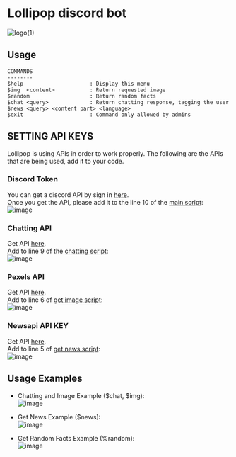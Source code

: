 # Lollipop discord bot
![logo(1)](https://user-images.githubusercontent.com/71509578/157582893-fe6d250c-5449-4f1e-bdf9-0010d9735133.jpg)

## Usage
```
COMMANDS
--------
$help                     : Display this menu
$img  <content>           : Return requested image
$random                   : Return random facts
$chat <query>             : Return chatting response, tagging the user
$news <query> <content part> <language>
$exit                     : Command only allowed by admins
```

## SETTING API KEYS
Lollipop is using APIs in order to work properly. The following are the APIs that are being used, add it to your code.

### Discord Token
You can get a discord API by sign in [here](https://discord.com/developers/). <br>
Once you get the API, please add it to the line 10 of the [main script](https://github.com/ianchu0317/Lollipop-DiscordPy/blob/main/Lollipop.py): <br>
![image](https://user-images.githubusercontent.com/71509578/157579502-411fee37-f814-4153-898c-19cb4837f265.png)

### Chatting API 
Get API [here](https://brainshop.ai/). <br>
Add to line 9 of the [chatting script](https://github.com/ianchu0317/Lollipop-DiscordPy/blob/main/src/Chat/Chatbot.py): <br>
![image](https://user-images.githubusercontent.com/71509578/157580314-47b452e6-e47f-4cf1-bf31-e369ee19b3cd.png)

### Pexels API 
Get API [here](https://www.pexels.com/api/documentation/). <br>
Add to line 6 of [get image script](https://github.com/ianchu0317/Lollipop-DiscordPy/blob/main/src/Images/Image.py): <br>
![image](https://user-images.githubusercontent.com/71509578/157580477-55c46ed6-27ac-43da-b8bf-002f21c53435.png)

### Newsapi API KEY
Get API [here](https://newsapi.org/). <br>
Add to line 5 of [get news script](https://github.com/ianchu0317/Lollipop-DiscordPy/blob/main/src/News/News.py): <br>
![image](https://user-images.githubusercontent.com/71509578/157580796-16610dba-cee1-489c-99bd-444be27da31d.png)


## Usage Examples
- Chatting and Image Example ($chat, $img): <br>
![image](https://user-images.githubusercontent.com/71509578/157580946-3df6b088-87c8-41f8-8b7f-710e4c397587.png) <br>

- Get News Example ($news): <br>
![image](https://user-images.githubusercontent.com/71509578/157581175-52eb3ef9-970a-401a-855d-836b2d1d65f0.png)

- Get Random Facts Example (%random): <br>
![image](https://user-images.githubusercontent.com/71509578/157581286-a562b039-f229-4995-9c56-0547452840c5.png)
